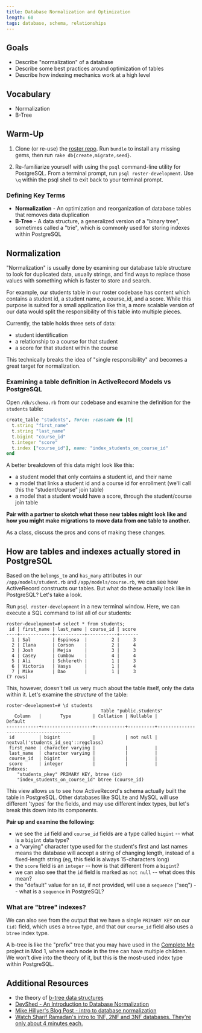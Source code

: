 ```yaml
---
title: Database Normalization and Optimization
length: 60
tags: database, schema, relationships
---
```


## Goals

* Describe "normalization" of a database
* Describe some best practices around optimization of tables
* Describe how indexing mechanics work at a high level


## Vocabulary

* Normalization
* B-Tree


## Warm-Up

1) Clone (or re-use) the [roster repo](https://github.com/turingschool-examples/roster). Run `bundle` to install any missing gems, then run `rake db{create,migrate,seed}`.

2) Re-familiarize yourself with using the `psql` command-line utility for PostgreSQL. From a terminal prompt, run `psql roster-development`. Use `\q` within the psql shell to exit back to your terminal prompt.


### Defining Key Terms

* **Normalization** - An optimization and reorganization of database tables that removes data duplication
* **B-Tree** - A data structure, a generalized version of a "binary tree", sometimes called a "trie", which is commonly used for storing indexes within PostgreSQL


## Normalization

"Normalization" is usually done by examining our database table structure to look for duplicated data, usually strings, and find ways to replace those values with something which is faster to store and search.

For example, our students table in our roster codebase has content which contains a student id, a student name, a course_id, and a score. While this purpose is suited for a small application like this, a more scalable version of our data would split the responsibility of this table into multiple pieces.

Currently, the table holds three sets of data:

- student identification
- a relationship to a course for that student
- a score for that student within the course

This technically breaks the idea of "single responsibility" and becomes a great target for normalization.

### Examining a table definition in ActiveRecord Models vs PostgreSQL

Open `/db/schema.rb` from our codebase and examine the definition for the `students` table:

```ruby
create_table "students", force: :cascade do |t|
  t.string "first_name"
  t.string "last_name"
  t.bigint "course_id"
  t.integer "score"
  t.index ["course_id"], name: "index_students_on_course_id"
end
```

A better breakdown of this data might look like this:

- a student model that only contains a student id, and their name
- a model that links a student id and a course id for enrollment (we'll call this the "student/course" join table)
- a model that a student would have a score, through the student/course join table

**Pair with a partner to sketch what these new tables might look like and how you might make migrations to move data from one table to another.**

As a class, discuss the pros and cons of making these changes.


## How are tables and indexes actually stored in PostgreSQL

Based on the `belongs_to` and `has_many` attributes in our `/app/models/student.rb` and `/app/models/course.rb`, we can see how ActiveRecord constructs our tables. But what do these actually look like in PostgreSQL? Let's take a look.

Run `psql roster-development` in a new terminal window. Here, we can execute a SQL command to list all of our students:

```
roster-development=# select * from students;
 id | first_name | last_name | course_id | score
----+------------+-----------+-----------+-------
  1 | Sal        | Espinosa  |         2 |     3
  2 | Ilana      | Corson    |         2 |     4
  3 | Josh       | Mejia     |         3 |     3
  4 | Casey      | Cumbow    |         4 |     4
  5 | Ali        | Schlereth |         1 |     3
  6 | Victoria   | Vasys     |         1 |     4
  7 | Mike       | Dao       |         1 |     3
(7 rows)
```

This, however, doesn't tell us very much about the table itself, only the data within it. Let's examine the *structure* of the table:

```
roster-development=# \d students
                                   Table "public.students"
   Column   |       Type        | Collation | Nullable |               Default
------------+-------------------+-----------+----------+--------------------------------------
 id         | bigint            |           | not null | nextval('students_id_seq'::regclass)
 first_name | character varying |           |          |
 last_name  | character varying |           |          |
 course_id  | bigint            |           |          |
 score      | integer           |           |          |
Indexes:
    "students_pkey" PRIMARY KEY, btree (id)
    "index_students_on_course_id" btree (course_id)
```

This view allows us to see how ActiveRecord's schema actually built the table in PostgreSQL. Other databases like SQLite and MySQL will use different 'types' for the fields, and may use different index types, but let's break this down into its components.

**Pair up and examine the following:**

- we see the `id` field and `course_id` fields are a type called `bigint` -- what is a `bigint` data type?
- a "varying" character type used for the student's first and last names means the database will accept a string of changing length, instead of a fixed-length string (eg, this field is always 15-characters long)
- the `score` field is an `integer` -- how is that different from a `bigint`?
- we can also see that the `id` field is marked as `not null` -- what does this mean?
- the "default" value for an `id`, if not provided, will use a `sequence` ("seq") -- what is a `sequence` in PostgreSQL?

### What are "btree" indexes?

We can also see from the output that we have a single `PRIMARY KEY` on our `(id)` field, which uses a `btree` type, and that our `course_id` field also uses a `btree` index type.

A b-tree is like the "prefix" tree that you may have used in the [Complete Me](http://backend.turing.io/module1/projects/complete_me) project in Mod 1, where each node in the tree can have multiple children. We won't dive into the theory of it, but this is the most-used index type within PostgreSQL.


## Additional Resources

- the theory of [b-tree data structures](https://en.wikipedia.org/wiki/B-tree)
- [DevShed - An Introduction to Database Normalization](http://www.devshed.com/c/a/mysql/an-introduction-to-database-normalization/)
- [Mike Hillyer's Blog Post - intro to database normalization](http://mikehillyer.com/articles/an-introduction-to-database-normalization/)
- [Watch Sharif Ramadan's intro to 1NF, 2NF and 3NF databases. They're only about 4 minutes each.](https://www.youtube.com/watch?v=K7vzLrGCV50&list=PLQ9AAKW8HuJ5m0rmHKL88ZyjOIKejvrj0)
